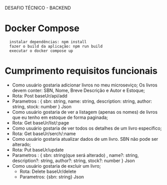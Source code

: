 DESAFIO TÉCNICO - BACKEND

# Docker Compose
      instalar dependências: npm install
      fazer o build da aplicação: npm run build
      executar o docker compose up
# Cumprimento requisitos funcionais
 - Como usuário gostaria adicionar livros no meu microseviço; Os livros devem conter: SBN, Nome, Breve Descrição e Autor e Estoque;
  - Rota: Post baseUr/api/add
  - Parametros :  { sbn: string, name: string, description: string, author: string, stock: number }  Json
 - Como usuário gostaria de ver a listagem (apenas os nomes) de livros que eu tenho em estoque de forma paginada;
  -  Rota: Get baseUr/list/:page
 - Como usuário gostaria de ver todos os detalhes de um livro específico;
  -  Rota: Get baseUr/serch/:name
 - Como usuário gostaria atualizar dados de um livro. SBN não pode ser alterado;
  -  Rota: Put baseUr/update
  - Parametros : { sbn: string(que será alterado) , name?: string, description?: string, author?: string, stock?: number } Json
 - Como usuário gostaria de excluir um livro;
   -  Rota: Delete baseUr/delete
   - Parametros: {sbn: string} Json


